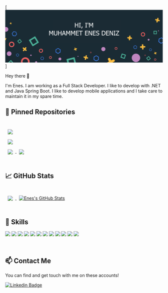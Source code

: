 [![Enes's GitHub Banner](./assets/GitHubHeader.png)]

Hey there 👋

I'm Enes. I am working as a Full Stack Developer. I like to develop with .NET and Java Spring Boot. I like to develop mobile applications and I take care to maintain it in my spare time.

## 📌 Pinned Repositories

<br>

<a href="https://github.com/enesdnz/buildSafe">
  <img align="center" style="margin:0.5rem" src="https://github-readme-stats.vercel.app/api/pin/?username=enesdnz&repo=buildSafe&title_color=ffffff&text_color=c9cacc&icon_color=4AB197&bg_color=1A2B34" />
</a>

<br>

<a href="https://github.com/enesdnz/buildSafe">
  <img align="center" style="margin:0.5rem" src="https://github-readme-stats.vercel.app/api/pin/?username=enesdnz&repo=buildSafe&title_color=ffffff&text_color=c9cacc&icon_color=4AB197&bg_color=1A2B34" />
</a>

<br>

<a href="https://github.com/enesdnz/machineLearningForKids">
  <img align="center" style="margin:0.5rem" src="https://github-readme-stats.vercel.app/api/pin/?username=enesdnz&repo=machineLearningForKids&title_color=ffffff&text_color=c9cacc&icon_color=4AB197&bg_color=1A2B34" />
</a>

<a href="https://github.com/enesdnz/imageClassification">
  <img align="center" style="margin:0.5rem" src="https://github-readme-stats.vercel.app/api/pin/?username=enesdnz&repo=imageClassification&title_color=ffffff&text_color=c9cacc&icon_color=4AB197&bg_color=1A2B34" />
</a>

<br>
<br>

## &#x1f4c8; GitHub Stats

<br>

<a href="https://github.com/enesdnz">
  <img align="center" style="margin:0.5rem" src="https://github-readme-stats.vercel.app/api/top-langs/?username=enesdnz&hide=html,css&title_color=ffffff&text_color=c9cacc&icon_color=4AB197&bg_color=1A2B34" />
</a>

<a href="https://github.com/enesdnz">
  <img align="center" style="margin:0.5rem" src="https://github-readme-stats.vercel.app/api?username=enesdnz&show_icons=true&line_height=27&count_private=true&title_color=ffffff&text_color=c9cacc&icon_color=4AB097&bg_color=1A2B34" alt="Enes's GitHub Stats" />
</a>

<br>
<br>

## 💼 Skills

![](https://img.shields.io/badge/Code-React-informational?style=flat&logo=react&logoColor=white&color=4AB197)
![](https://img.shields.io/badge/Code-Redux-informational?style=flat&logo=Redux&logoColor=white&color=4AB197)
![](https://img.shields.io/badge/Code-ReactNative-informational?style=flat&logo=MySQL&logoColor=white&color=4AB197)
![](https://img.shields.io/badge/Code-JavaScript-informational?style=flat&logo=JavaScript&logoColor=white&color=4AB197)
![](https://img.shields.io/badge/Code-TypeScript-informational?style=flat&logo=TypeScript&logoColor=white&color=4AB197)
![](https://img.shields.io/badge/Code-Java-informational?style=flat&logo=Java&logoColor=white&color=4AB197)
![](https://img.shields.io/badge/Code-SpringBoot-informational?style=flat&logo=Spring&logoColor=white&color=4AB197)
![](https://img.shields.io/badge/Code-CSharp-informational?style=flat&logo=c-sharp&logoColor=white&color=4AB197)
![](https://img.shields.io/badge/Code-.NET-informational?style=flat&logo=.net&logoColor=white&color=4AB197)
![](https://img.shields.io/badge/Code-SQL-informational?style=flat&logo=MySQL&logoColor=white&color=4AB197)
![](https://img.shields.io/badge/Code-PostgreSQL-informational?style=flat&logo=MySQL&logoColor=white&color=4AB197)
![](https://img.shields.io/badge/Code-Python-informational?style=flat&logo=MySQL&logoColor=white&color=4AB197)

<br>

## 📫 Contact Me 

You can find and get touch with me on these accounts!

[![Linkedin Badge](https://img.shields.io/badge/muhammetenesdeniz-follow%20on%20linkedin-blue?style=for-the-badge&logo=linkedin)](https://www.linkedin.com/in/muhammetenesdeniz/)

